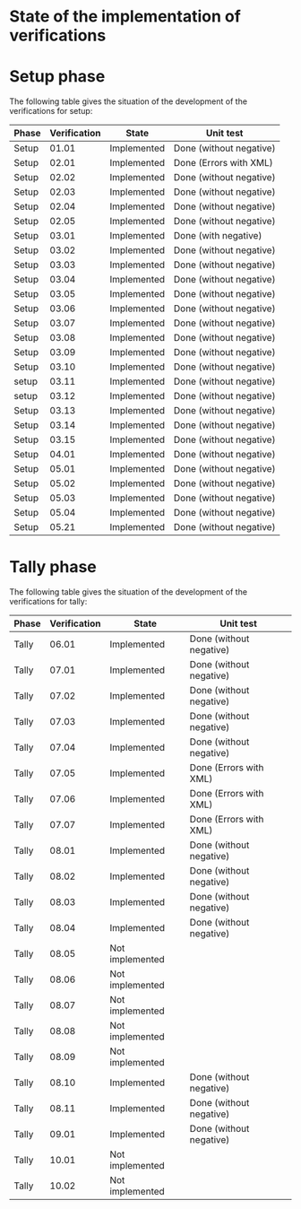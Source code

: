 # State of the implementation of verifications

# Setup phase
The following table gives the situation of the development of the verifications for setup:

| Phase | Verification | State           | Unit test               |
|-------|--------------|-----------------|-------------------------|
| Setup | 01.01        | Implemented     | Done (without negative) |
| Setup | 02.01        | Implemented     | Done (Errors with XML)  |
| Setup | 02.02        | Implemented     | Done (without negative) |
| Setup | 02.03        | Implemented     | Done (without negative) |
| Setup | 02.04        | Implemented     | Done (without negative) |
| Setup | 02.05        | Implemented     | Done (without negative) |
| Setup | 03.01        | Implemented     | Done (with negative)    |
| Setup | 03.02        | Implemented     | Done (without negative) |
| Setup | 03.03        | Implemented     | Done (without negative) |
| Setup | 03.04        | Implemented     | Done (without negative) |
| Setup | 03.05        | Implemented     | Done (without negative) |
| Setup | 03.06        | Implemented     | Done (without negative) |
| Setup | 03.07        | Implemented     | Done (without negative) |
| Setup | 03.08        | Implemented     | Done (without negative) |
| Setup | 03.09        | Implemented     | Done (without negative) |
| Setup | 03.10        | Implemented     | Done (without negative) |
| setup | 03.11        | Implemented     | Done (without negative) |
| setup | 03.12        | Implemented     | Done (without negative) |
| Setup | 03.13        | Implemented     | Done (without negative) |
| Setup | 03.14        | Implemented     | Done (without negative) |
| Setup | 03.15        | Implemented     | Done (without negative) |
| Setup | 04.01        | Implemented     | Done (without negative) |
| Setup | 05.01        | Implemented     | Done (without negative) |
| Setup | 05.02        | Implemented     | Done (without negative) |
| Setup | 05.03        | Implemented     | Done (without negative) |
| Setup | 05.04        | Implemented     | Done (without negative) |
| Setup | 05.21        | Implemented     | Done (without negative) |

# Tally phase
The following table gives the situation of the development of the verifications for tally:

| Phase | Verification | State           | Unit test               |
|-------|--------------|-----------------|-------------------------|
| Tally | 06.01        | Implemented     | Done (without negative) |
| Tally | 07.01        | Implemented     | Done (without negative) |
| Tally | 07.02        | Implemented     | Done (without negative) |
| Tally | 07.03        | Implemented     | Done (without negative) |
| Tally | 07.04        | Implemented     | Done (without negative) |
| Tally | 07.05        | Implemented     | Done (Errors with XML)  |
| Tally | 07.06        | Implemented     | Done (Errors with XML)  |
| Tally | 07.07        | Implemented     | Done (Errors with XML)  |
| Tally | 08.01        | Implemented     | Done (without negative) |
| Tally | 08.02        | Implemented     | Done (without negative) |
| Tally | 08.03        | Implemented     | Done (without negative) |
| Tally | 08.04        | Implemented     | Done (without negative) |
| Tally | 08.05        | Not implemented
| Tally | 08.06        | Not implemented
| Tally | 08.07        | Not implemented
| Tally | 08.08        | Not implemented
| Tally | 08.09        | Not implemented
| Tally | 08.10        | Implemented     | Done (without negative) |
| Tally | 08.11        | Implemented     | Done (without negative) |
| Tally | 09.01        | Implemented     | Done (without negative) |
| Tally | 10.01        | Not implemented
| Tally | 10.02        | Not implemented

